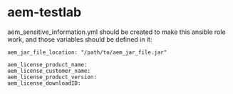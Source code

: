 # aem-testlab

aem_sensitive_information.yml should be created to make this ansible role work, and those variables should be defined in it:
```
aem_jar_file_location: "/path/to/aem_jar_file.jar"

aem_license_product_name: 
aem_license_customer_name: 
aem_license_product_version: 
aem_license_downloadID:
```
